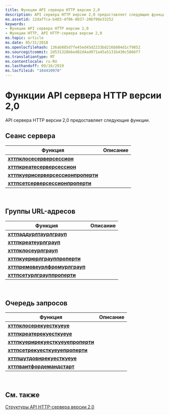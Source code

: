 ```yaml
---
title: Функции API сервера HTTP версии 2,0
description: API сервера HTTP версии 2,0 предоставляет следующие функции.
ms.assetid: 12daffca-b403-4f06-8037-206f90e33252
keywords:
- Функции API сервера HTTP версии 2,0
- Функции HTTP, API HTTP-сервера версии 2,0
ms.topic: article
ms.date: 05/31/2018
ms.openlocfilehash: 136ab885d7fe45ed45d2233bd216b884d1cf9852
ms.sourcegitcommit: 2d531328b6ed82d4ad971a45a5131b430c5866f7
ms.translationtype: MT
ms.contentlocale: ru-RU
ms.lasthandoff: 09/16/2019
ms.locfileid: "104410978"
---
```

# <a name="http-server-api-version-20-functions"></a>Функции API сервера HTTP версии 2,0

API сервера HTTP версии 2,0 предоставляет следующие функции.

## <a name="server-session"></a>Сеанс сервера



| Функция                                                                 | Описание |
|--------------------------------------------------------------------------|-------------|
| [**хттпклосесерверсессион**](/windows/desktop/api/Http/nf-http-httpcloseserversession)                 |             |
| [**хттпкреатесерверсессион**](/windows/desktop/api/Http/nf-http-httpcreateserversession)               |             |
| [**хттпкуерисерверсессионпроперти**](/windows/desktop/api/Http/nf-http-httpqueryserversessionproperty) |             |
| [**хттпсетсерверсессионпроперти**](/windows/desktop/api/Http/nf-http-httpsetserversessionproperty)     |             |



 

## <a name="url-groups"></a>Группы URL-адресов



| Функция                                                       | Описание |
|----------------------------------------------------------------|-------------|
| [**хттпаддурлтаурлграуп**](/windows/desktop/api/Http/nf-http-httpaddurltourlgroup)           |             |
| [**хттпкреатеурлграуп**](/windows/desktop/api/Http/nf-http-httpcreateurlgroup)               |             |
| [**хттпклосеурлграуп**](/windows/desktop/api/Http/nf-http-httpcloseurlgroup)                 |             |
| [**хттпкуерюрлграуппроперти**](/windows/desktop/api/Http/nf-http-httpqueryurlgroupproperty) |             |
| [**хттпремовеурлфромурлграуп**](/windows/desktop/api/Http/nf-http-httpremoveurlfromurlgroup) |             |
| [**хттпсетурлграуппроперти**](/windows/desktop/api/Http/nf-http-httpseturlgroupproperty)     |             |



 

## <a name="request-queue"></a>Очередь запросов



| Функция                                                               | Описание |
|------------------------------------------------------------------------|-------------|
| [**хттпклосерекуесткуеуе**](/windows/desktop/api/Http/nf-http-httpcloserequestqueue)                 |             |
| [**хттпкреатерекуесткуеуе**](/windows/desktop/api/Http/nf-http-httpcreaterequestqueue)               |             |
| [**хттпкуерирекуесткуеуепроперти**](/windows/desktop/api/Http/nf-http-httpqueryrequestqueueproperty) |             |
| [**хттпсетрекуесткуеуепроперти**](/windows/desktop/api/Http/nf-http-httpsetrequestqueueproperty)     |             |
| [**хттпшутдовнрекуесткуеуе**](/windows/desktop/api/Http/nf-http-httpshutdownrequestqueue)           |             |
| [**хттпваитфордемандстарт**](/windows/desktop/api/Http/nf-http-httpwaitfordemandstart)               |             |



 

## <a name="related-topics"></a>См. также

<dl> <dt>

[Структуры API HTTP-сервера версии 2,0](http-server-api-version-2-0-structures.md)
</dt> </dl>

 

 




